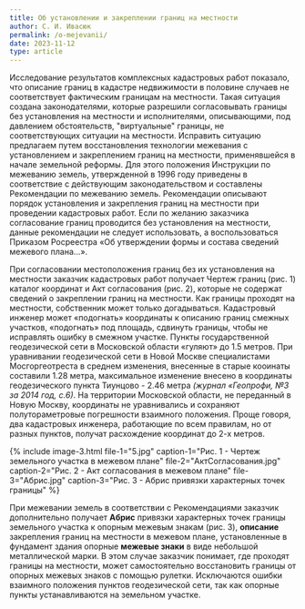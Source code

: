 ```yaml
---
title: Об установлении и закреплении границ на местности
author: С. И. Ивасюк
permalink: /o-mejevanii/  
date: 2023-11-12  
type: article
---
```

Исследование результатов комплексных кадастровых работ показало, что описание границ в кадастре недвижимости в половине случаев не соответствует фактическим границам на местности. Такая ситуация создана законодателями, которые разрешили согласовывать границы без установления на местности и исполнителями, описывающими, под давлением обстоятельств, "виртуальные" границы, не соответствующих ситуации на местности. Исправить ситуацию предлагаем путем восстановления технологии межевания с установлением и закреплением границ на местности, применявшейся в начале земельной реформы. Для этого положения Инструкции по межеванию земель, утвержденной в 1996 году приведены в соответствие с действующим законодательством и составлены Рекомендации по межеванию земель. Рекомендации описывают порядок установления и закрепления границ на местности при проведении кадастровых работ. Если по желанию заказчика согласование границ проводится без установления на местности, данные рекомендации не следует использовать, а воспользоваться Приказом Росреестра «Об утверждении формы и состава сведений межевого плана…».

При согласовании местоположения границ без их установления на местности заказчик кадастровых работ получает Чертеж границ (рис. 1) каталог координат и Акт согласования (рис. 2), которые не содержат сведений о закреплении границ на местности.  Как границы проходят на местности, собственник может только догадываться. Кадастровый инженер может «подогнать» координаты к описанию границ смежных участков, «подогнать» под площадь, сдвинуть границы, чтобы не исправлять ошибку в смежном участке. Пункты государственной геодезической сети в Московской области «гуляют» до 1.5 метров. При уравнивании геодезической сети в Новой Москве специалистами Мосгоргеотреста в среднем изменения, внесенные в старые кооинаты составили 1.28 метра, максимальное изменение внесено в координаты геодезического пункта Тиунцово - 2.46 метра *(журнал «Геопрофи, №3 за 2014 год, с.6)*. На территории Московской области, не переданный в Новую Москву, координаты не уравнивались и сохраняют полутораметровые погрешности взаимного положения. Проще говоря, два кадастровых инженера, работающие по всем правилам, но от разных пунктов, получат расхождение координат до 2-х метров.

{% include image-3.html 
file-1="5.jpg" caption-1="Рис. 1 - Чертеж земельного участка в межевом плане"
file-2="АктCогласования.jpg" caption-2="Рис. 2 - Акт согласования в межевом плане"
file-3="Абрис.jpg" caption-3="Рис. 3 - Абрис привязки характерных точек границы" %}

При межевании земель в соответствии с Рекомендациями заказчик дополнительно получает **Абрис** привязки характерных точек границы земельного участка к опорным межевым знакам (рис. 3), **описание** закрепления границ на местности в межевом плане, установленные в фундамент здания опорные **межевые знаки** в виде небольшой металлической марки. В этом случае заказчик понимает, где проходят границы на местности, может самостоятельно восстановить границы от опорных межевых знаков с помощью рулетки. Исключаются ошибки взаимного положения пунктов геодезической сети, так как опорные пункты устанавливаются на земельном участке.